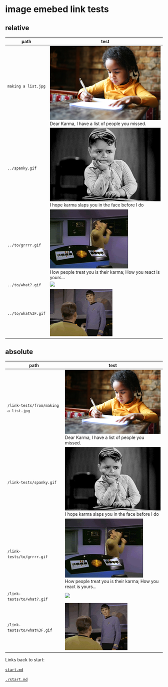 # image emebed link tests

## relative

| path                    | test                              |
|-------------------------|-----------------------------------|
| `making a list.jpg`      | <img src="making a list.jpg"><br>Dear Karma, I have a list of people you missed.     |
| `../spanky.gif` | <img src="../spanky.gif"><br>I hope karma slaps you in the face before I do |
| `../to/grrrr.gif`      | <img src="../to/grrrr.gif"><br>How people treat you is their karma; How you react is yours...     |
| `../to/what?.gif`      | <img src="../to/what?.gif"> |
| `../to/what%3F.gif`      | <img src="../to/what%3F.gif"> |

## absolute

| path                    | test                              |
|-------------------------|-----------------------------------|
| `/link-tests/from/making a list.jpg`      | <img src="/link-tests/from/making a list.jpg"><br>Dear Karma, I have a list of people you missed.     |
| `/link-tests/spanky.gif` | <img src="/link-tests/spanky.gif"><br>I hope karma slaps you in the face before I do |
| `/link-tests/to/grrrr.gif`      | <img src="/link-tests/to/grrrr.gif"><br>How people treat you is their karma; How you react is yours...     |
| `/link-tests/to/what?.gif`      | <img src="/link-tests/to/what?.gif"> |
| `/link-tests/to/what%3F.gif`      | <img src="/link-tests/to/what%3F.gif"> |

Links back to start:

[`start.md`](start.md)

[`./start.md`](./start.md)
